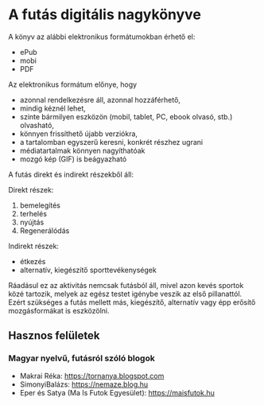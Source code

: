 # A futás digitális nagykönyve

A könyv az alábbi elektronikus formátumokban érhető el:
- ePub
- mobi
- PDF

Az elektronikus formátum előnye, hogy
- azonnal rendelkezésre áll, azonnal hozzáférhető,
- mindig kéznél lehet,
- szinte bármilyen eszközön (mobil, tablet, PC, ebook olvasó, stb.) olvasható,
- könnyen frissíthető újabb verziókra,
- a tartalomban egyszerű keresni, konkrét részhez ugrani
- médiatartalmak könnyen nagyíthatóak
- mozgó kép (GIF) is beágyazható

A futás direkt és indirekt részekből áll:

Direkt részek:

1. bemelegítés
2. terhelés
3. nyújtás
4. Regenerálódás

Indirekt részek:
- étkezés
- alternatív, kiegészítő sporttevékenységek

Ráadásul ez az aktivitás nemcsak futásból áll, mivel azon kevés sportok közé tartozik, melyek az egész testet igénybe veszik az első pillanattól. Ezért szükséges a futás mellett más, kiegészítő, alternatív vagy épp erősítő mozgásformákat is eszközölni.

## Hasznos felületek

### Magyar nyelvű, futásról szóló blogok

- Makrai Réka: https://tornanya.blogspot.com
- SimonyiBalázs: https://nemaze.blog.hu
- Eper és Satya (Ma Is Futok Egyesület): https://maisfutok.hu
